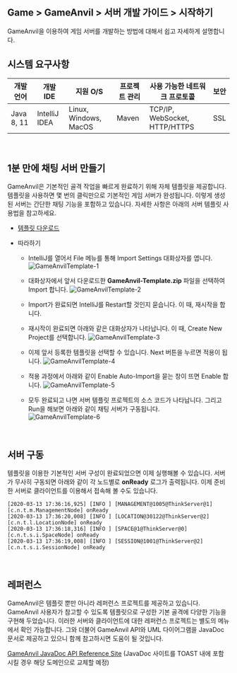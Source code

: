 ## Game > GameAnvil > 서버 개발 가이드 > 시작하기
GameAnvil을 이용하여 게임 서버를 개발하는 방법에 대해서 쉽고 자세하게 설명합니다.

## 시스템 요구사항

| 개발 언어 | 개발 IDE | 지원 O/S | 프로젝트 관리 | 사용 가능한 네트워크 프로토콜 | 보안 |
| ---- | ---- | ---- | ---- | ---- | ---- |
| Java 8, 11 | IntelliJ IDEA | Linux, Windows, MacOS | Maven | TCP/IP, WebSocket, HTTP/HTTPS  | SSL |

<br>

## 1분 만에 채팅 서버 만들기

GameAnvil은 기본적인 골격 작업을 빠르게 완료하기 위해 자체 템플릿을 제공합니다. 템플릿을 사용하면 몇 번의 클릭만으로 기본적인  게임 서버가 완성됩니다. 이렇게 생성된 서버는 간단한 채팅 기능을 포함하고 있습니다. 자세한 사항은 아래의 서버 템플릿 사용법을 참고하세요.

* [템플릿 다운로드](./files/GameAnvil-Templates.zip)

* 따라하기
  
  * IntelliJ를 열어서 File 메뉴를 통해 Import Settings 대화상자를 엽니다.  
    ![GameAnvilTemplate-1](http://static.toastoven.net/prod_gameanvil/images/GameAnvilTemplate-1.png)
  
  * 대화상자에서 앞서 다운로드한 **GameAnvil-Template.zip** 파일을 선택하여 Import 합니다.
    ![GameAnvilTemplate-2](http://static.toastoven.net/prod_gameanvil/images/GameAnvilTemplate-2.png)
  
  * Import가 완료되면 IntelliJ를 Restart할 것인지 묻습니다. 이 때, 재시작을 합니다.
  
  * 재시작이 완료되면 아래와 같은 대화상자가 나타납니다. 이 때, Create New Project를 선택합니다.
    ![GameAnvilTemplate-3](http://static.toastoven.net/prod_gameanvil/images/GameAnvilTemplate-3.png)
  
  * 이제 앞서 등록한 템플릿을 선택할 수 있습니다. Next 버튼을 누르면 적용이 됩니다.
    ![GameAnvilTemplate-4](http://static.toastoven.net/prod_gameanvil/images/GameAnvilTemplate-4.png)
  
  * 적용 과정에서 아래와 같이 Enable Auto-Import을 묻는 창이 뜨면 Enable 합니다.
    ![GameAnvilTemplate-5](http://static.toastoven.net/prod_gameanvil/images/GameAnvilTemplate-5.png)
  
  * 모두 완료되고 나면 서버 템플릿 프로젝트의 소스 코드가 나타납니다. 그리고 Run을 해보면 아래와 같이 채팅 서버가 구동됩니다.
    ![GameAnvilTemplate-6](http://static.toastoven.net/prod_gameanvil/images/GameAnvilTemplate-6.png)

<br>

## 서버 구동

템플릿을 이용한 기본적인 서버 구성이 완료되었으면 이제 실행해볼 수 있습니다. 서버가 무사히 구동되면 아래와 같이 각 노드별로 **onReady** 로그가 출력됩니다. 이제 준비한 서버로 클라이언트를 이용해서 접속해 볼 수도 있습니다. 

```
[2020-03-13 17:36:16,925] [INFO ] [MANAGEMENT@1005@ThinkServer@1] [c.n.t.m.ManagementNode] onReady
[2020-03-13 17:36:20,008] [INFO ] [LOCATION@30122@ThinkServer@2] [c.n.t.l.LocationNode] onReady
[2020-03-13 17:36:18,316] [INFO ] [SPACE@1@ThinkServer@0] [c.n.t.s.i.SpaceNode] onReady
[2020-03-13 17:36:19,008] [INFO ] [SESSION@1001@ThinkServer@2] [c.n.t.s.i.SessionNode] onReady
```

<br>

## 레퍼런스

GameAnvil은 템플릿 뿐만 아니라 레퍼런스 프로젝트를 제공하고 있습니다. GameAnvil 사용자가 참고할 수 있도록 템플릿으로 구성한 기본 골격에 다양한 기능을 구현해 두었습니다. 이러한 서버와 클라이언트에 대한 레퍼런스 프로젝트는 별도의 메뉴에서 확인 가능합니다. 그와 더불어 GameAnvil API와 UML 다이어그램을 JavaDoc 문서로 제공하고 있으니 함께 참고하시면 도움이 될 것입니다.

[GameAnvil JavaDoc API Reference Site](http://10.162.4.61:9090/gameanvil) (JavaDoc 사이트를 TOAST 내에 포함시킬 경우 해당 도메인으로 교체할 예정)



